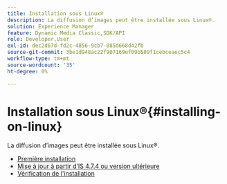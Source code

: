 ```yaml
---
title: Installation sous Linux®
description: La diffusion d’images peut être installée sous Linux®.
solution: Experience Manager
feature: Dynamic Media Classic,SDK/API
role: Developer,User
exl-id: dec2d67d-fd2c-4856-9cb7-085d668d42fb
source-git-commit: 3be1d948ac22f907169ef09b509f1cebceaec5c4
workflow-type: tm+mt
source-wordcount: '35'
ht-degree: 0%

---
```


# Installation sous Linux®{#installing-on-linux}

La diffusion d’images peut être installée sous Linux®.

* [Première installation](t-first-install-lin.md)
* [Mise à jour à partir d’IS 4.7.4 ou version ultérieure](t-update-lin.md)
* [Vérification de l&#39;installation](t-verify-install-lin.md)
